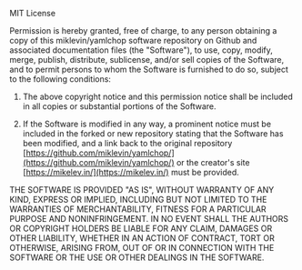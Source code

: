 MIT License

Permission is hereby granted, free of charge, to any person obtaining a copy of
this miklevin/yamlchop software repository on Github and associated
documentation files (the "Software"), to use, copy, modify, merge, publish,
distribute, sublicense, and/or sell copies of the Software, and to permit
persons to whom the Software is furnished to do so, subject to the following
conditions:

1. The above copyright notice and this permission notice shall be included in
   all copies or substantial portions of the Software.

2. If the Software is modified in any way, a prominent notice must be included
in the forked or new repository stating that the Software has been modified,
and a link back to the original repository
[https://github.com/miklevin/yamlchop/](https://github.com/miklevin/yamlchop/)
or the creator's site [https://mikelev.in/](https://mikelev.in/) must be
provided.

THE SOFTWARE IS PROVIDED "AS IS", WITHOUT WARRANTY OF ANY KIND, EXPRESS OR
IMPLIED, INCLUDING BUT NOT LIMITED TO THE WARRANTIES OF MERCHANTABILITY,
FITNESS FOR A PARTICULAR PURPOSE AND NONINFRINGEMENT. IN NO EVENT SHALL THE
AUTHORS OR COPYRIGHT HOLDERS BE LIABLE FOR ANY CLAIM, DAMAGES OR OTHER
LIABILITY, WHETHER IN AN ACTION OF CONTRACT, TORT OR OTHERWISE, ARISING FROM,
OUT OF OR IN CONNECTION WITH THE SOFTWARE OR THE USE OR OTHER DEALINGS IN THE
SOFTWARE.
